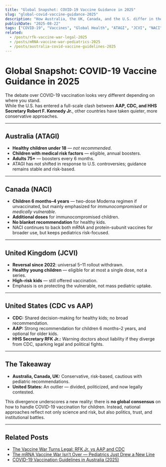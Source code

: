 ```yaml
---
title: "Global Snapshot: COVID-19 Vaccine Guidance in 2025"
slug: "global-covid-vaccine-guidance-2025"
description: "How Australia, the UK, Canada, and the U.S. differ in their COVID-19 vaccine recommendations — especially for children."
publishDate: "2025-08-22"
tags: ["COVID-19", "Vaccines", "Global Health", "ATAGI", "JCVI", "NACI", "CDC"]
related:
  - /posts/rfk-vaccine-war-legal-2025
  - /posts/mRNA-vaccine-war-pediatrics-2025
  - /posts/australia-covid-vaccine-guidelines-2025
---
```


# Global Snapshot: COVID-19 Vaccine Guidance in 2025

The debate over COVID-19 vaccination looks very different depending on where you stand.  
While the U.S. has entered a full-scale clash between **AAP, CDC, and HHS Secretary Robert F. Kennedy Jr.**, other countries have taken quieter, more conservative approaches.

---

## Australia (ATAGI)

- **Healthy children under 18** — *not recommended*.  
- **Children with medical risk factors** — eligible, annual boosters.  
- **Adults 75+** — boosters every 6 months.  
- ATAGI has not shifted in response to U.S. controversies; guidance remains stable and risk-based.

---

## Canada (NACI)

- **Children 6 months–4 years** — two-dose Moderna regimen if unvaccinated, but mainly emphasized for *immunocompromised* or *medically vulnerable*.  
- **Additional doses** for immunocompromised children.  
- **No blanket recommendation** for healthy kids.  
- NACI continues to back both mRNA and protein-subunit vaccines for broader use, but keeps pediatrics risk-focused.

---

## United Kingdom (JCVI)

- **Reversal since 2022**: universal 5–11 rollout withdrawn.  
- **Healthy young children** — eligible for at most a single dose, not a series.  
- **High-risk kids** — still offered vaccination.  
- Emphasis is on protecting the vulnerable, not mass pediatric uptake.

---

## United States (CDC vs AAP)

- **CDC:** Shared decision-making for healthy kids; no broad recommendation.  
- **AAP:** Strong recommendation for children 6 months–2 years, and optional for older kids.  
- **HHS Secretary RFK Jr.:** Warning doctors about liability if they diverge from CDC, sparking legal and political fights.

---

## The Takeaway

- **Australia, Canada, UK:** Conservative, risk-based, cautious with pediatric recommendations.  
- **United States:** An outlier — divided, politicized, and now legally contested.  

This divergence underscores a new reality: there is **no global consensus** on how to handle COVID-19 vaccination for children. Instead, national approaches reflect not only science and risk, but also politics, trust, and institutional battles.

---

## Related Posts

- [The Vaccine War Turns Legal: RFK Jr. vs AAP and CDC](/posts/rfk-vaccine-war-legal-2025)  
- [The mRNA Vaccine War Isn’t Over — Pediatrics Just Drew a New Line](/posts/mRNA-vaccine-war-pediatrics-2025)  
- [COVID-19 Vaccination Guidelines in Australia (2025)](/posts/australia-covid-vaccine-guidelines-2025)  
